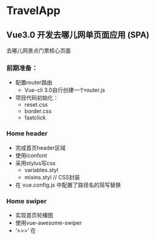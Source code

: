 # TravelApp
## Vue3.0 开发去哪儿网单页面应用 (SPA)<br>
去哪儿网景点门票核心页面

### 前期准备：
* 配置router路由
  * Vue-cli 3.0自行创建一个router.js
* 项目代码初始化：
  * reset.css
  * border.css
  * fastclick

### Home header
* 完成首页header区域<br>
* 使用iconfont<br>
* 采用stylus写css
  * variables.styl
  * mixins.styl  // CSS封装
* 在 vue.config.js 中配置了路径名的简写替换

### Home swiper
* 实现首页轮播图<br>
* 使用vue-awesome-swiper<br>
* ‘>>>’ 在<style scoped>下实现CSS样式穿透<br>

### Home icons
* 实现首页图标区域的布局<br>
* 数据分页逻辑：通过计算把每8个图标分配到一个页面<br>
* 分页通过swiper展示<br>

### Home featured
* 实现首页猜你喜欢组件开发<br>
* 实现首页周末去哪儿组件开发<br>

### Ajax获取首页数据
* axios实现数据（模拟数据）请求：<br>
  * 在 vue.config.js 中配置:<br>
  利用vue中webpack-dev-server提供的proxy代理功能，转发数据请求（把对/api下面json文件的请求路径替换至本地的模拟数据文件夹下）<br>
  * 记得在 .gitignore 文件中添加模拟数据的文件夹路径
* 将home组件所获取的json数据分发到每个子组件，实现首页父子组件传值

### City header
* 完成City页面header与搜索框的布局

### City list
* 城市列表布局
* 结合BetterScroll插件实现列表滚动效果
  * 通过 $refs 获取用ref属性注册的DOM对象
* axios获取页面动态数据
* 字母表定位
  * 兄弟组件间联动
  * watch属性里侦听字母点击的变化
* 监听字母表滑动事件
  * 函数节流，设定timer控制函数执行频率

### 搜索逻辑
* 匹配输入文字 v-model=“keyword”
* 没有匹配数据的时候显示提示

### Vuex
* 数据存储在 this.$store.state 里
* 点击列表会把数据传给Vuex的store，通过commit方法调用mutations去改变数据
* 点击列表城市时页面跳转回到首页
  * this.$router.push('/')
* localStorage本地存储（html5提供的api，实现类似cookie的功能）
* js内容拆分
* 使用mapState和mapMutations辅助函数映射store里的数据

### 使用\<keep-alive>缓存内容，避免页面反复渲染
  * 此时组件被激活时，会触发activated生命周期钩子函数
  * 判断城市是否改变，若改变则重新发送ajax请求

### 画廊组件拆分
  * CSS样式穿透修改swiper元素的属性
  * Header随滚动改变opacity，实现渐隐渐显效果

## Project setup
```
npm install
```

### Compiles and hot-reloads for development
```
npm run serve
```

### Compiles and minifies for production
```
npm run build
```

### Lints and fixes files
```
npm run lint
```

### Customize configuration
See [Configuration Reference](https://cli.vuejs.org/config/).
